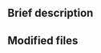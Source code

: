 ## Brief description

<!-- Diff summary - START -->
<!-- Diff summary - END -->

## Modified files


<!-- Diff files - START -->
<!-- Diff files - END -->
